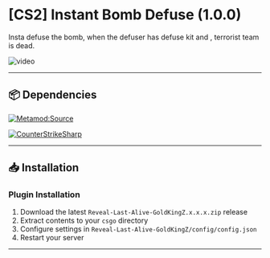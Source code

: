 
# [CS2] Instant Bomb Defuse (1.0.0)

Insta defuse the bomb, when the defuser has defuse kit and , terrorist team is dead.

![video](https://github.com/Souplax1/InstaDefuse/blob/master/Counter-Strike%202_2025.04.15-13.00_1_clip_1_clip_1_1.gif)


---

## 📦 Dependencies
[![Metamod:Source](https://img.shields.io/badge/Metamod:Source-2d2d2d?logo=sourceengine)](https://www.sourcemm.net)

[![CounterStrikeSharp](https://img.shields.io/badge/CounterStrikeSharp-83358F)](https://github.com/roflmuffin/CounterStrikeSharp)

---

## 📥 Installation

### Plugin Installation
1. Download the latest `Reveal-Last-Alive-GoldKingZ.x.x.x.zip` release
2. Extract contents to your `csgo` directory
3. Configure settings in `Reveal-Last-Alive-GoldKingZ/config/config.json`
4. Restart your server

---

